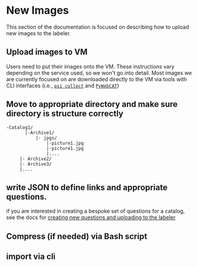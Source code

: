 # New Images

This section of the documentation is focused on describing how to upload new images
to the labeler.

## Upload images to VM
Users need to put their images onto the VM. These instructions vary depending on
 the service used, so we won't go into detail. Most images we are currently
 focused on are downloaded directly to the VM via tools with CLI interfaces
 (i.e., [`psi collect`](https://github.com/UNCG-DAISY/psi-collect) and
 [`PyWebCAT`](https://github.com/UNCG-DAISY/PyWebCAT))

## Move to appropriate directory and make sure directory is structure correctly

```
-Catalog1/
       |-Archive1/
           |- jpgs/
               |-picture1.jpg
               |-picture1.jpg
               |....
     |- Archive2/
     |- Archive3/
     |....
```
## write JSON to define links and appropriate questions.

if you are interested in creating a bespoke set of questions for a catalog, see
the docs for [creating new questions and uploading to the labeler](new_questions.md)

## Compress (if needed) via Bash script

## import via cli

<Coastal Image Labeler CLI interface>

